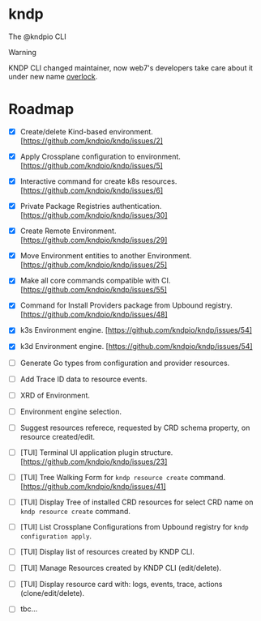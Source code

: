 # kndp
The @kndpio CLI
> [!WARNING]  
> KNDP CLI changed maintainer, now web7's developers take care about it under new name [overlock](https://github.com/web-seven/overlock). 

# Roadmap
- [X] Create/delete Kind-based environment. [https://github.com/kndpio/kndp/issues/2]
- [X] Apply Crossplane configuration to environment. [https://github.com/kndpio/kndp/issues/5]
- [X] Interactive command for create k8s resources. [https://github.com/kndpio/kndp/issues/6]
- [X] Private Package Registries authentication. [https://github.com/kndpio/kndp/issues/30]
- [X] Create Remote Environment. [https://github.com/kndpio/kndp/issues/29]
- [X] Move Environment entities to another Environment. [https://github.com/kndpio/kndp/issues/25]
- [X] Make all core commands compatible with CI. [https://github.com/kndpio/kndp/issues/55]
- [X] Command for Install Providers package from Upbound registry. [https://github.com/kndpio/kndp/issues/48]
- [X] k3s Environment engine. [https://github.com/kndpio/kndp/issues/54]
- [X] k3d Environment engine. [https://github.com/kndpio/kndp/issues/54]
- [ ] Generate Go types from configuration and provider resources.
- [ ] Add Trace ID data to resource events.
- [ ] XRD of Environment.
- [ ] Environment engine selection.
- [ ] Suggest resources referece, requested by CRD schema property, on resource created/edit.
- [ ] [TUI] Terminal UI application plugin structure. [https://github.com/kndpio/kndp/issues/23]
- [ ] [TUI] Tree Walking Form for `kndp resource create` command. [https://github.com/kndpio/kndp/issues/41]
- [ ] [TUI] Display Tree of installed CRD resources for select CRD name on `kndp resource create` command.
- [ ] [TUI] List Crossplane Configurations from Upbound registry for `kndp configuration apply`.
- [ ] [TUI] Display list of resources created by KNDP CLI.
- [ ] [TUI] Manage Resources created by KNDP CLI (edit/delete).
- [ ] [TUI] Display resource card with: logs, events, trace, actions (clone/edit/delete).
- [ ] tbc...

